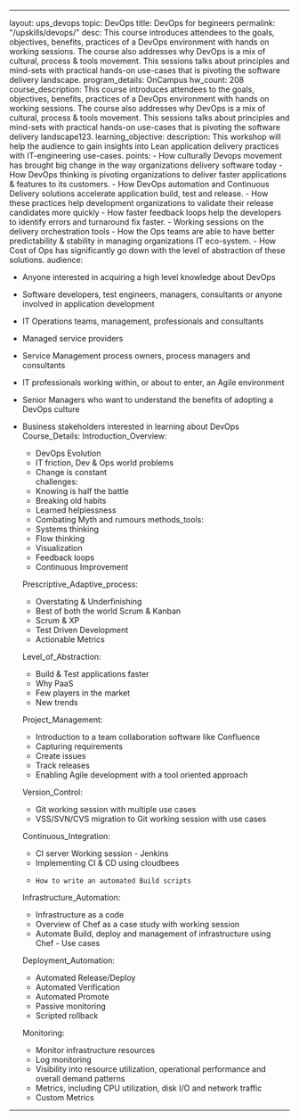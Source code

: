---

layout: ups_devops
topic: DevOps 
title: DevOps for begineers
permalink: "/upskills/devops/"
desc: This course introduces attendees to the goals, objectives, benefits, practices of a DevOps environment with hands on working sessions. The course also addresses why DevOps is a mix of cultural, process & tools movement. This sessions talks about principles and mind-sets with practical hands-on use-cases that is pivoting the software delivery landscape.
program_details: OnCampus
hw_count: 208
course_description: This course introduces attendees to the goals, objectives, benefits, practices of a DevOps environment with hands on working sessions. The course also addresses  why DevOps is a mix of cultural, process & tools movement. This sessions talks  about principles and mind-sets with practical hands-on use-cases that is pivoting the software delivery landscape123.
learning_objective:
   description: This workshop will help the audience to gain insights into Lean application delivery practices with IT-engineering use-cases.
   points: 
    - How culturally Devops movement has brought big change in the way organizations delivery software today
    - How DevOps thinking is pivoting organizations to deliver faster applications & features to its customers.
    - How DevOps automation and Continuous Delivery solutions accelerate application build, test and release.
    - How these practices help development organizations to validate their release candidates more quickly
    - How faster feedback loops help the developers to identify errors and turnaround fix faster.
    - Working sessions on the delivery orchestration tools
    - How the Ops teams are able to have better predictability & stability in managing organizations IT eco-system.
    - How Cost of Ops has significantly go down with the level of abstraction of these solutions.
audience:
 - Anyone interested in acquiring a high level knowledge about DevOps 
 - Software developers, test engineers, managers, consultants or anyone involved in application development 
 - IT Operations teams, management, professionals and consultants 
 - Managed service providers 
 - Service Management process owners, process managers and consultants 
 - IT professionals working within, or about to enter, an Agile environment 
 - Senior Managers who want to understand the benefits of adopting a DevOps culture 
 - Business stakeholders interested in learning about DevOps
Course_Details:
   Introduction_Overview: 
    - DevOps Evolution
    - IT friction, Dev & Ops world problems
    - Change is constant  
   challenges: 
    - Knowing is half the battle
    - Breaking old habits
    - Learned helplessness
    - Combating Myth and rumours
   methods_tools: 
    - Systems thinking
    - Flow thinking
    - Visualization
    - Feedback loops
    - Continuous Improvement
    
   Prescriptive_Adaptive_process: 
    - Overstating & Underfinishing
    - Best of both the world Scrum & Kanban
    - Scrum & XP
    - Test Driven Development
    - Actionable Metrics
   
   Level_of_Abstraction:
    - Build & Test applications faster
    - Why PaaS
    - Few players in the market
    - New trends

   Project_Management:
    - Introduction to a team collaboration software like Confluence
    - Capturing requirements
    - Create issues
    - Track releases
    - Enabling Agile development with a tool oriented approach

   Version_Control:
    - Git working session with multiple use cases
    - VSS/SVN/CVS migration to Git working session with use cases
   
   Continuous_Integration:
    -  CI server Working session - Jenkins
    -   Implementing CI & CD using cloudbees
    -     How to write an automated Build scripts
   
   Infrastructure_Automation:
    -  Infrastructure as a code
    -  Overview of Chef as a case study with working session
    -  Automate Build, deploy and management of infrastructure using Chef - Use cases

   Deployment_Automation:
    -   Automated Release/Deploy
    -   Automated Verification
    -   Automated Promote
    -   Passive monitoring
    -    Scripted rollback
   
   Monitoring:
    -  Monitor infrastructure resources
    -  Log monitoring
    -  Visibility into resource utilization, operational performance and overall demand patterns
    -   Metrics, including CPU utilization, disk I/O and network traffic
    -   Custom Metrics


---